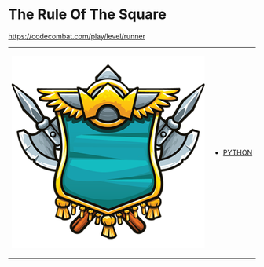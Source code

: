 # The Rule Of The Square

https://codecombat.com/play/level/runner
<table>
<tr>
<td>

![Hero Picture](hero.png?raw=true "Hero Picture")

</td>
<td>
<ul>
<li>

[PYTHON](Runner.py)

</li>
</td>
</tr>
<table>